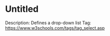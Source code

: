 # Untitled

Description: Defines a drop-down list
Tag: https://www.w3schools.com/tags/tag_select.asp